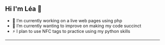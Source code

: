 ## Hi I'm Léa 👋

- 🔭 I’m currently working on a live web pages using php
- 🌱 I’m currently wanting to improve on making my code succinct
- ⚡ I plan to use NFC tags to practice using my python skills



--------------------------------------


<!--
**laybell/laybell** is a ✨ _special_ ✨ repository because its `README.md` (this file) appears on your GitHub profile.

Here are some ideas to get you started:

- 🔭 I’m currently working on ...
- 🌱 I’m currently learning ...
- 👯 I’m looking to collaborate on ...
- 🤔 I’m looking for help with ...
- 💬 Ask me about ...
- 📫 How to reach me: ...
- 😄 Pronouns: ...
- ⚡ Fun fact: ...
-->
